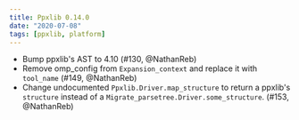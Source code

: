 ```yaml
---
title: Ppxlib 0.14.0
date: "2020-07-08"
tags: [ppxlib, platform]
---
```


- Bump ppxlib's AST to 4.10 (#130, @NathanReb)
- Remove omp_config from `Expansion_context` and replace it with `tool_name`
  (#149, @NathanReb)
- Change undocumented `Ppxlib.Driver.map_structure` to return a ppxlib's
  `structure` instead of a `Migrate_parsetree.Driver.some_structure`.
  (#153, @NathanReb)
